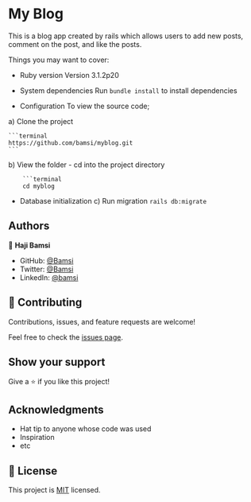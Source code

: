 # My Blog

This is a blog app created by rails which allows users to add new posts, comment on the post, and like the posts.

Things you may want to cover:

- Ruby version
  Version 3.1.2p20

- System dependencies
  Run `bundle install` to install dependencies

- Configuration
  To view the source code;

a) Clone the project

    ```terminal
    https://github.com/bamsi/myblog.git
    ```

b) View the folder - cd into the project directory

        ```terminal
        cd myblog

- Database initialization
  c) Run migration
  `rails db:migrate`

## Authors

👤 **Haji Bamsi**

- GitHub: [@Bamsi](https://github.com/bamsi)
- Twitter: [@Bamsi](https://twitter.com/bamsi)
- LinkedIn: [@bamsi](https://linkedin.com/in/bamsi)

## 🤝 Contributing

Contributions, issues, and feature requests are welcome!

Feel free to check the [issues page](../../issues/).

## Show your support

Give a ⭐️ if you like this project!

## Acknowledgments

- Hat tip to anyone whose code was used
- Inspiration
- etc

## 📝 License

This project is [MIT](./MIT.md) licensed.
